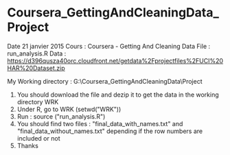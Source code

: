 # Coursera_GettingAndCleaningData_Project

Date 21 janvier 2015
Cours : Coursera - Getting And Cleaning Data
File : run_analysis.R 
Data : https://d396qusza40orc.cloudfront.net/getdata%2Fprojectfiles%2FUCI%20HAR%20Dataset.zip
 
My Working directory : G:\Coursera_GettingAndCleaningData\Project

1. You should download the file and dezip it to get the data in the working directory WRK
2. Under R, go to WRK (setwd("WRK"))
3. Run : source ("run_analysis.R")
4. You should find two files : "final_data_with_names.txt" and "final_data_without_names.txt" depending if the row numbers are included or not
5. Thanks 
